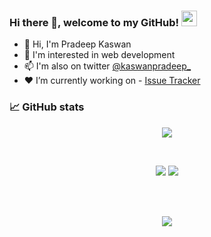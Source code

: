 ### Hi there 👋, welcome to my GitHub! <img src="https://raw.githubusercontent.com/zluvsand/zluvsand/master/wave.gif" height="25px" width="25px">

-   :penguin: Hi, I'm Pradeep Kaswan
-   :eyes: I'm interested in web development
-   :mailbox: I'm also on twitter
    <a href="https://twitter.com/kaswanpradeep_">@kaswanpradeep_</a>
-   :hearts: I’m currently working on - [Issue Tracker](https://github.com/pradeepkaswan/issue-tracker)


### :chart_with_upwards_trend: GitHub stats

<p align="center"> 
    <img src="https://github-readme-streak-stats.herokuapp.com?user=pradeepkaswan&theme=tokyonight"/>
</p>
<br/>
<p align="center">
    <a href="https://twitter.com/kaswanpradeep_"><img src="https://img.shields.io/badge/Twitter-1DA1F2?style=for-the-badge&logo=twitter&logoColor=white"/></a>
    <a href="https://www.linkedin.com/in/kaswanpradeep/"><img src="https://img.shields.io/badge/LinkedIn-0077B5?style=for-the-badge&logo=linkedin&logoColor=white"/></a>
</p>
<br/>
<br/>

<p align="center"> 
    <img src="https://raw.githubusercontent.com/catppuccin/catppuccin/main/assets/footers/gray0_ctp_on_line.svg?sanitize=true" />
</p>
